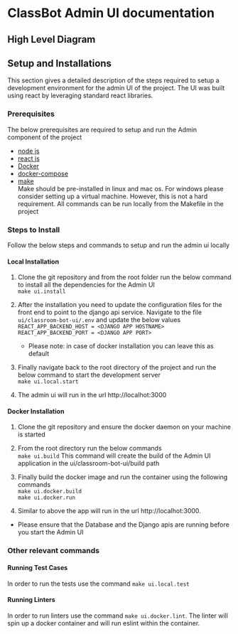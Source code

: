 # ClassBot Admin UI documentation

## High Level Diagram


## Setup and Installations
This section gives a detailed description of the steps required to setup a development environment for the admin UI of the project.
The UI was built using react by leveraging standard react libraries. 

### Prerequisites
The below prerequisites are required to setup and run the Admin component of the project
* [node js](https://nodejs.org/en/download/)
* [react js](https://reactjs.org/)
* [Docker](https://docs.docker.com/get-docker/)
* [docker-compose](https://docs.docker.com/compose/)
* [make](https://www.gnu.org/software/make/)  
    Make should be pre-installed in linux and mac os. For windows please consider setting up a virtual machine. However, this is not a hard requirement. All commands can be run locally from the Makefile in the project

### Steps to Install
Follow the below steps and commands to setup and run the admin ui locally

#### Local Installation
1. Clone the git repository and from the root folder run the below command to install all the dependencies for the Admin UI  
    `make ui.install`

2. After the installation you need to update the configuration files for the front end to point to the django api service. Navigate to the file `ui/classroom-bot-ui/.env` and update the below values  
    `REACT_APP_BACKEND_HOST = <DJANGO APP HOSTNAME>`  
    `REACT_APP_BACKEND_PORT = <DJANGO APP PORT>`  
    * Please note: in case of docker installation you can leave this as default

3. Finally navigate back to the root directory of the project and run the below command to start the development server  
    `make ui.local.start`

4. The admin ui will run in the url http://localhot:3000


#### Docker Installation
1. Clone the git repository and ensure the docker daemon on your machine is started

2. From the root directory run the below commands  
    `make ui.build`  This command will create the build of the Admin UI application in the ui/classroom-bot-ui/build path

3. Finally build the docker image and run the container using the following commands  
    `make ui.docker.build`  
    `make ui.docker.run`  

4. Similar to above the app will run in the url http://localhot:3000.

* Please ensure that the Database and the Django apis are running before you start the Admin UI

### Other relevant commands

#### Running Test Cases
In order to run the tests use the command `make ui.local.test`

#### Running Linters
In order to run linters use the command `make ui.docker.lint`. The linter will spin up a docker container and will run eslint within the container.

